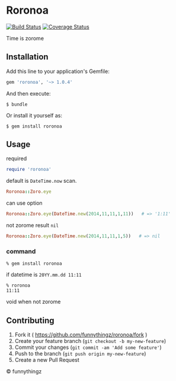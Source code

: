 # Roronoa

[![Build Status](https://travis-ci.org/funnythingz/roronoa.svg)](https://travis-ci.org/funnythingz/roronoa)
[![Coverage Status](https://coveralls.io/repos/funnythingz/roronoa/badge.png?branch=master)](https://coveralls.io/r/funnythingz/roronoa?branch=master)

Time is zorome

## Installation

Add this line to your application's Gemfile:

```ruby
gem 'roronoa', '~> 1.0.4'
```

And then execute:

    $ bundle

Or install it yourself as:

    $ gem install roronoa

## Usage

required

```ruby
require 'roronoa'
```

default is `DateTime.now` scan.

```ruby
Roronoa::Zoro.eye
```

can use option

```ruby
Roronoa::Zoro.eye(DateTime.new(2014,11,11,1,11))   # => '1:11'
```

not zorome result `nil`

```ruby
Roronoa::Zoro.eye(DateTime.new(2014,11,11,1,5))   # => nil
```

### command

```
% gem install roronoa
```

if datetime is `20YY.mm.dd 11:11`

```
% roronoa
11:11
```
void when not zorome

## Contributing

1. Fork it ( https://github.com/funnythingz/roronoa/fork )
2. Create your feature branch (`git checkout -b my-new-feature`)
3. Commit your changes (`git commit -am 'Add some feature'`)
4. Push to the branch (`git push origin my-new-feature`)
5. Create a new Pull Request

&copy; funnythingz
